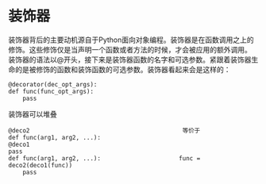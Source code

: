 # 装饰器
装饰器背后的主要动机源自于Python面向对象编程。装饰器是在函数调用之上的修饰。这些修饰仅是当声明一个函数或者方法的时候，才会被应用的额外调用。
装饰器的语法以@开头，接下来是装饰器函数的名字和可选参数。紧跟着装饰器生命的是被修饰的函数和装饰函数的可选参数。装饰器看起来会是这样的：
```
@decorator(dec_opt_args):
def func(func_opt_args):
	pass
```
装饰器可以堆叠
```
@deco2                                           等价于                  def func(arg1, arg2, ...):
@deco1                                                                       pass
def func(arg1, arg2, ...):						func = deco2(deco1(func))
    pass
```

